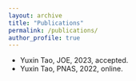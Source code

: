 ```yaml
---
layout: archive
title: "Publications"
permalink: /publications/
author_profile: true
---
```


- Yuxin Tao, JOE, 2023, accepted.
- Yuxin Tao, PNAS, 2022, online.
